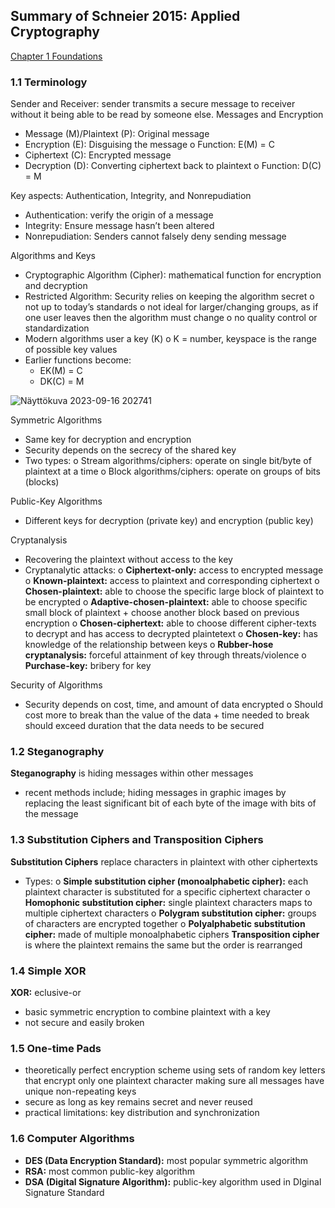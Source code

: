 ## Summary of Schneier 2015: Applied Cryptography

[Chapter 1 Foundations](https://learning.oreilly.com/library/view/applied-cryptography-protocols/9781119096726/08_chap01.html#chap01-sec006)



### 1.1	Terminology
Sender and Receiver: sender transmits a secure message to receiver without it being able to be read by someone else.
Messages and Encryption
-	Message (M)/Plaintext (P): Original message
-	Encryption (E): Disguising the message
o	Function: E(M) = C 
-	Ciphertext (C): Encrypted message
-	Decryption (D): Converting ciphertext back to plaintext
o	Function: D(C) = M

Key aspects: Authentication, Integrity, and Nonrepudiation
-	Authentication: verify the origin of a message
-	Integrity: Ensure message hasn’t been altered
-	Nonrepudiation: Senders cannot falsely deny sending message 

Algorithms and Keys
-	Cryptographic Algorithm (Cipher): mathematical function for encryption and decryption
-	Restricted Algorithm: Security relies on keeping the algorithm secret
o	not up to today’s standards
o	not ideal for larger/changing groups, as if one user leaves then the algorithm must change
o	no quality control or standardization
-	Modern algorithms user a key (K)
o	K = number, keyspace is the range of possible key values
- Earlier functions become:
  - EK(M) = C
  - DK(C) = M 

![Näyttökuva 2023-09-16 202741](https://github.com/marissakirjonen/informationSecurity/assets/142782994/b411cc62-6571-412f-8286-1f82519ffd06)


Symmetric Algorithms
-	Same key for decryption and encryption
-	Security depends on the secrecy of the shared key
-	Two types: 
o	Stream algorithms/ciphers: operate on single bit/byte of plaintext at a time
o	Block algorithms/ciphers: operate on groups of bits (blocks)

Public-Key Algorithms
-	Different keys for decryption (private key) and encryption (public key)

Cryptanalysis
-	Recovering the plaintext without access to the key 
-	Cryptanalytic attacks: 
o	**Ciphertext-only:** access to encrypted message
o	**Known-plaintext:** access to plaintext and corresponding ciphertext
o	**Chosen-plaintext:** able to choose the specific large block of plaintext to be encrypted
o	**Adaptive-chosen-plaintext:** able to choose specific small block of plaintext + choose another block based on previous encryption
o	**Chosen-ciphertext:** able to choose different cipher-texts to decrypt and has access to decrypted plaintetext
o	**Chosen-key:** has knowledge of the relationship between keys
o	**Rubber-hose cryptanalysis:** forceful attainment of key through threats/violence 
o	**Purchase-key:** bribery for key

Security of Algorithms
-	Security depends on cost, time, and amount of data encrypted 
o	Should cost more to break than the value of the data + time needed to break should exceed duration that the data needs to be secured 


### 1.2	Steganography 

**Steganography** is hiding messages within other messages
-	recent methods include; hiding messages in graphic images by replacing the least significant bit of each byte of the image with bits of the message 


### 1.3	Substitution Ciphers and Transposition Ciphers 

**Substitution Ciphers** replace characters in plaintext with other ciphertexts
-	Types: 
o	**Simple substitution cipher (monoalphabetic cipher):** each plaintext character is substituted for a specific ciphertext character
o	**Homophonic substitution cipher:** single plaintext characters maps to multiple ciphertext characters
o	**Polygram substitution cipher:** groups of characters are encrypted together
o	**Polyalphabetic substitution cipher:** made of multiple monoalphabetic ciphers
**Transposition cipher** is where the plaintext remains the same but the order is rearranged 

### 1.4	Simple XOR

**XOR:** eclusive-or
-	basic symmetric encryption to combine plaintext with a key
-	not secure and easily broken

### 1.5	One-time Pads

-	theoretically perfect encryption scheme using sets of random key letters that encrypt only one plaintext character making sure all messages have unique non-repeating keys
-	secure as long as key remains secret and never reused
-	practical limitations: key distribution and synchronization

### 1.6	Computer Algorithms
-	**DES (Data Encryption Standard):** most popular symmetric algorithm 
-	**RSA:** most common public-key algorithm 
-	**DSA (Digital Signature Algorithm):** public-key algorithm used in DIginal Signature Standard



